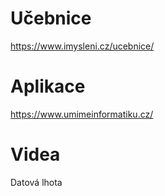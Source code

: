 # Učebnice
https://www.imysleni.cz/ucebnice/


# Aplikace
https://www.umimeinformatiku.cz/

# Videa
Datová lhota
